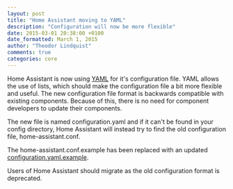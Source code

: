 ```yaml
---
layout: post
title: "Home Assistant moving to YAML"
description: "Configuration will now be more flexible"
date: 2015-03-01 20:38:00 +0100
date_formatted: March 1, 2015
author: "Theodor Lindquist"
comments: true
categories: core
---
```


Home Assistant is now using [YAML](http://yaml.org/) for it's configuration file. YAML allows the use of lists, which should make the configuration file a bit more flexible and useful. The new configuration file format is backwards compatible with existing components. Because of this, there is no need for component developers to update their components.

The new file is named configuration.yaml and if it can't be found in your config directory, Home Assistant will instead try to find the old configuration file, home-assistant.conf.

The home-assistant.conf.example has been replaced with an updated [configuration.yaml.example](https://github.com/balloob/home-assistant/blob/dev/config/configuration.yaml.example).

Users of Home Assistant should migrate as the old configuration format is deprecated.
